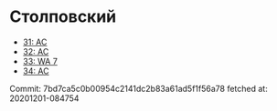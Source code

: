 # Столповский
- [31: AC](31.md)
- [32: AC](32.md)
- [33: WA 7](33.md)
- [34: AC](34.md)

Commit: 7bd7ca5c0b00954c2141dc2b83a61ad5f1f56a78
 fetched at: 20201201-084754
